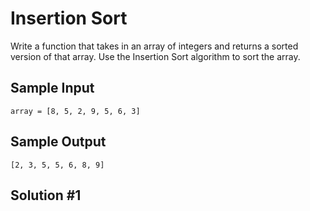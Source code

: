 # Insertion Sort

Write a function that takes in an array of integers and returns a sorted version of that array. Use the Insertion Sort algorithm to sort the array.

## Sample Input

```
array = [8, 5, 2, 9, 5, 6, 3]
```

## Sample Output

```
[2, 3, 5, 5, 6, 8, 9]
```

## Solution #1

```

```
